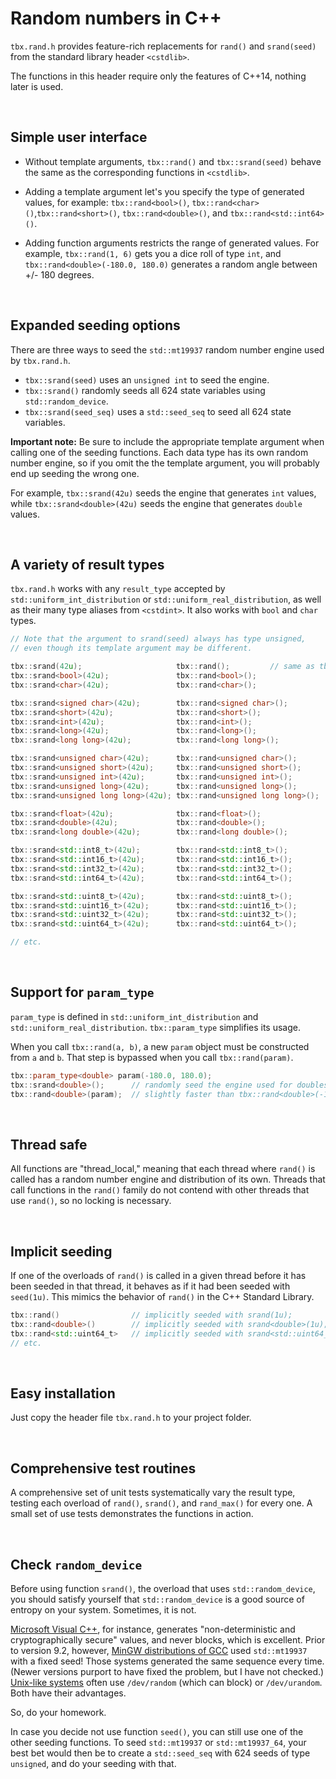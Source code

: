 # Random numbers in C++
`tbx.rand.h` provides feature-rich replacements for `rand()` and `srand(seed)` from the standard library header `<cstdlib>`.

The functions in this header require only the features of C++14, nothing later is used.

&nbsp;
## Simple user interface
- Without template arguments, `tbx::rand()` and `tbx::srand(seed)` behave the same as the corresponding functions in `<cstdlib>`.

- Adding a template argument let's you specify the type of generated values, for example: `tbx::rand<bool>()`, `tbx::rand<char>()`,`tbx::rand<short>()`, `tbx::rand<double>()`, and `tbx::rand<std::int64>()`.

- Adding function arguments restricts the range of generated values. For example, `tbx::rand(1, 6)` gets you a dice roll of type `int`, and `tbx::rand<double>(-180.0, 180.0)` generates a random angle between +/- 180 degrees.

&nbsp;
## Expanded seeding options
There are three ways to seed the `std::mt19937` random number engine used by `tbx.rand.h`.
- `tbx::srand(seed)` uses an `unsigned int` to seed the engine.
- `tbx::srand()` randomly seeds all 624 state variables using `std::random_device`.
- `tbx::srand(seed_seq)` uses a `std::seed_seq` to seed all 624 state variables.

**Important note:** Be sure to include the appropriate template argument when calling one of the seeding functions. Each data type has its own random number engine, so if you omit the the template argument, you will probably end up seeding the wrong one.

For example, `tbx::srand(42u)` seeds the engine that generates `int` values, while `tbx::srand<double>(42u)` seeds the engine that generates `double` values.

&nbsp;
## A variety of result types
`tbx.rand.h` works with any `result_type` accepted by `std::uniform_int_distribution` or `std::uniform_real_distribution`, as well as their many type aliases from `<cstdint>`. It also works with `bool` and `char` types.
```cpp
// Note that the argument to srand(seed) always has type unsigned, 
// even though its template argument may be different.

tbx::srand(42u);                     tbx::rand();         // same as tbx::rand<int>();
tbx::srand<bool>(42u);               tbx::rand<bool>();
tbx::srand<char>(42u);               tbx::rand<char>();

tbx::srand<signed char>(42u);        tbx::rand<signed char>();
tbx::srand<short>(42u);              tbx::rand<short>();
tbx::srand<int>(42u);                tbx::rand<int>();
tbx::srand<long>(42u);               tbx::rand<long>();
tbx::srand<long long>(42u);          tbx::rand<long long>();

tbx::srand<unsigned char>(42u);      tbx::rand<unsigned char>();
tbx::srand<unsigned short>(42u);     tbx::rand<unsigned short>();
tbx::srand<unsigned int>(42u);       tbx::rand<unsigned int>();
tbx::srand<unsigned long>(42u);      tbx::rand<unsigned long>();
tbx::srand<unsigned long long>(42u); tbx::rand<unsigned long long>();

tbx::srand<float>(42u);              tbx::rand<float>();
tbx::srand<double>(42u);             tbx::rand<double>();
tbx::srand<long double>(42u);        tbx::rand<long double>();

tbx::srand<std::int8_t>(42u);        tbx::rand<std::int8_t>();
tbx::srand<std::int16_t>(42u);       tbx::rand<std::int16_t>();
tbx::srand<std::int32_t>(42u);       tbx::rand<std::int32_t>();
tbx::srand<std::int64_t>(42u);       tbx::rand<std::int64_t>();

tbx::srand<std::uint8_t>(42u);       tbx::rand<std::uint8_t>();
tbx::srand<std::uint16_t>(42u);      tbx::rand<std::uint16_t>();
tbx::srand<std::uint32_t>(42u);      tbx::rand<std::uint32_t>();
tbx::srand<std::uint64_t>(42u);      tbx::rand<std::uint64_t>();

// etc.
```

&nbsp;
## Support for `param_type`
`param_type` is defined in `std::uniform_int_distribution` and `std::uniform_real_distribution`. `tbx::param_type` simplifies its usage. 

When you call `tbx::rand(a, b)`, a new `param` object must be constructed from `a` and `b`. That step is bypassed when you call `tbx::rand(param)`.
```cpp
tbx::param_type<double> param(-180.0, 180.0);
tbx::srand<double>();      // randomly seed the engine used for doubles
tbx::rand<double>(param);  // slightly faster than tbx::rand<double>(-180.0, 180.0);
```

&nbsp;
## Thread safe
All functions are "thread_local," meaning that each thread where `rand()` is called has a random number engine and distribution of its own. Threads that call functions in the `rand()` family do not contend with other threads that use `rand()`, so no locking is necessary. 

&nbsp;
## Implicit seeding
If one of the overloads of `rand()` is called in a given thread before it has been seeded in that thread, it behaves as if it had been seeded with `seed(1u)`. This mimics the behavior of `rand()` in the C++ Standard Library.
````cpp
tbx::rand()                // implicitly seeded with srand(1u);
tbx::rand<double>()        // implicitly seeded with srand<double>(1u);
tbx::rand<std::uint64_t>   // implicitly seeded with srand<std::uint64_t>(1u);
// etc.
````

&nbsp;
## Easy installation
Just copy the header file `tbx.rand.h` to your project folder.

&nbsp;
## Comprehensive test routines
A comprehensive set of unit tests systematically vary the result type, testing each overload of `rand()`, `srand()`, and `rand_max()` for every one. A small set of use tests demonstrates the functions in action.

&nbsp;
## Check `random_device`
Before using function `srand()`, the overload that uses `std::random_device`, you should satisfy yourself that `std::random_device` is a good source of entropy on your system. Sometimes, it is not.

[Microsoft Visual C++](https://learn.microsoft.com/en-us/cpp/standard-library/random-device-class?view=msvc-170), for instance, generates "non-deterministic and cryptographically secure" values, and never blocks, which is excellent. Prior to version 9.2, however, [MinGW distributions of GCC](https://gcc.gnu.org/bugzilla/show_bug.cgi?id=85494) used `std::mt19937` with a fixed seed! Those systems generated the same sequence every time. (Newer versions purport to have fixed the problem, but I have not checked.) [Unix-like systems](https://en.wikipedia.org/wiki//dev/random) often use `/dev/random` (which can block) or `/dev/urandom`. Both have their advantages.

So, do your homework.

In case you decide not use function `seed()`, you can still use one of the other seeding functions. To seed `std::mt19937` or `std::mt19937_64`, your best bet would then be to create a `std::seed_seq` with 624 seeds of type `unsigned`, and do your seeding with that. 
